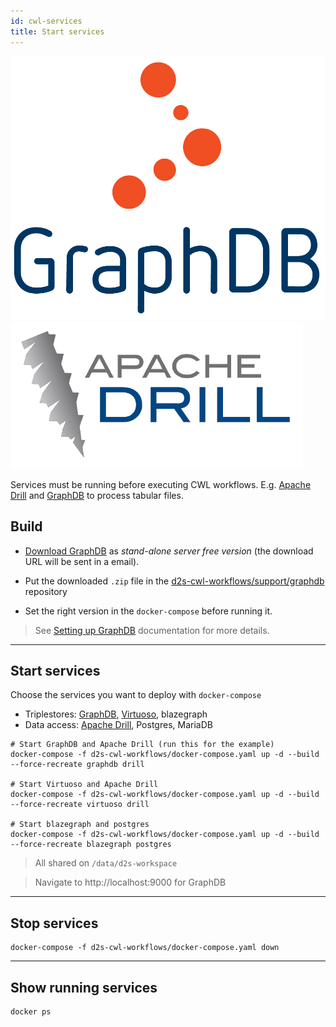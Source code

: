 ```yaml
---
id: cwl-services
title: Start services
---
```


[![GraphDB](/img/graphdb-logo.png)](https://ontotext.com/products/graphdb/)
[![Apache Drill](/img/drill-logo.png)](https://github.com/amalic/apache-drill)

Services must be running before executing CWL workflows. E.g. [Apache Drill](https://github.com/amalic/apache-drill) and [GraphDB](https://github.com/MaastrichtU-IDS/graphdb/) to process tabular files.

## Build

* [Download GraphDB](https://ontotext.com/products/graphdb/) as *stand-alone server free version* (the download URL will be sent in a email). 

* Put the downloaded `.zip` file in the [d2s-cwl-workflows/support/graphdb](https://github.com/MaastrichtU-IDS/d2s-cwl-workflows/tree/master/support) repository

* Set the right version in the `docker-compose` before running it.

> See [Setting up GraphDB](/docs/guide-graphdb) documentation for more details.

---

## Start services

Choose the services you want to deploy with `docker-compose`

* Triplestores: [GraphDB](https://github.com/MaastrichtU-IDS/graphdb), [Virtuoso](https://hub.docker.com/r/tenforce/virtuoso/), blazegraph
* Data access: [Apache Drill](https://github.com/amalic/apache-drill), Postgres, MariaDB

```shell
# Start GraphDB and Apache Drill (run this for the example)
docker-compose -f d2s-cwl-workflows/docker-compose.yaml up -d --build --force-recreate graphdb drill

# Start Virtuoso and Apache Drill
docker-compose -f d2s-cwl-workflows/docker-compose.yaml up -d --build --force-recreate virtuoso drill

# Start blazegraph and postgres
docker-compose -f d2s-cwl-workflows/docker-compose.yaml up -d --build --force-recreate blazegraph postgres
```

> All shared on `/data/d2s-workspace`

>  Navigate to http://localhost:9000 for GraphDB

---

## Stop services

```shell
docker-compose -f d2s-cwl-workflows/docker-compose.yaml down
```

---

## Show running services

```shell
docker ps
```